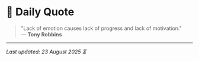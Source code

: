 # 📜 Daily Quote

> "Lack of emotion causes lack of progress and lack of motivation."  
> — **Tony Robbins**

---

_Last updated: 23 August 2025 ⏳_
